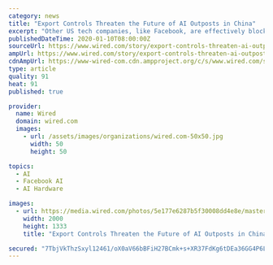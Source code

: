 ```yaml
---
category: news
title: "Export Controls Threaten the Future of AI Outposts in China"
excerpt: "Other US tech companies, like Facebook, are effectively blocked from operating in China ... an academic at Oxford University who writes a newsletter on Chinese AI. “Google, Microsoft Research Asia, and other multinationals with R&D labs in China aren't doing offshore work out of charity or some desire to help the Chinese military."
publishedDateTime: 2020-01-10T08:00:00Z
sourceUrl: https://www.wired.com/story/export-controls-threaten-ai-outposts-china/
ampUrl: https://www.wired.com/story/export-controls-threaten-ai-outposts-china/amp
cdnAmpUrl: https://www-wired-com.cdn.ampproject.org/c/s/www.wired.com/story/export-controls-threaten-ai-outposts-china/amp
type: article
quality: 91
heat: 91
published: true

provider:
  name: Wired
  domain: wired.com
  images:
    - url: /assets/images/organizations/wired.com-50x50.jpg
      width: 50
      height: 50

topics:
  - AI
  - Facebook AI
  - AI Hardware

images:
  - url: https://media.wired.com/photos/5e177e6287b5f30008dd4e8e/master/pass/Business-AI-US-China-1169747427.jpg
    width: 2000
    height: 1333
    title: "Export Controls Threaten the Future of AI Outposts in China"

secured: "7TbjVkThzSxyl12461/oX0aV66bBFiH27BCmk+s+XR37FdKg6tDEa36GG4P6Lu0BXHkhAFQeUv6tBs5y2EWDRu46aGUJsHcHEni7SUpKZIqMJ4/yv7duFZzOhR95JY4TdYGtGpVII7vb3RIgMn6OTyvJG37DQjAaE36NHnRPfGKunQgdzJCBV5MpTGdwZx+zc+ClbdQmdg44b9JT2v6X6je/ckxGrXaEhiFJO2I5BdI8KkkPoOAPvFgkG+dbtaxCTeW5tewiCqmFYX9UvMcrxPnqZ2rwQJW5ErzY1+jTH3XQ/5GsXZ6DwcaGS5FSTlwUtW1j0BgPZYoqI4xliirm+hzfnwKV/po2QIWkheJBT6lxhAzytYM/NFgh0w69Rbe1G5GKyYYSABQ3GN/EX2VFgAoXeFSyambVsW6JkS/faYZWdLZ1Z1kQ9R/EXENniIMAKLW3H4zfWQzmpGXTe9CDRw==;jDAQhAyHf5QT3NuQKTZAFQ=="
---
```


